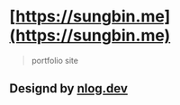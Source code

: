 # [https://sungbin.me](https://sungbin.me)
> portfolio site

## Designd by [nlog.dev](https://github.com/nnnlog/nlog.dev)
